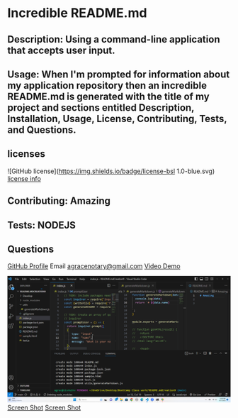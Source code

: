 # Incredible README.md
## Description: Using a command-line application that accepts user input.
## Usage: When I'm prompted for information about my application repository then an incredible README.md is generated with the title of my project and sections entitled Description, Installation, Usage, License, Contributing, Tests, and Questions.

## licenses
![GitHub license](https://img.shields.io/badge/license-bsl 1.0-blue.svg)
[license info](https://choosealicense.com/licenses/)
## Contributing: Amazing
## Tests: NODEJS
## Questions
[GitHub Profile](https://github.com/iis4u2nv) Email agracenotary@gmail.com
[Video Demo](https://drive.google.com/file/d/1CXz2nsH3FxgklS4f43lsh1AZMxie7Y2e/view)

![Screen Shot](assets/images/Screenshot(119).png)
[Screen Shot](assets/images/Screenshot(121).png)
[Screen Shot](assets/images/Screenshot(122).png)
